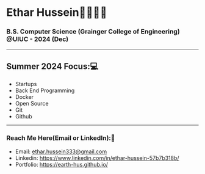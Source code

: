 # Ethar Hussein👋🏼🧕🏻
### B.S. Computer Science (Grainger College of Engineering) @UIUC - 2024 (Dec)
-----
## Summer 2024 Focus:💻
- Startups
- Back End Programming
- Docker
- Open Source
- Git
- Github

----
### Reach Me Here(Email or LinkedIn):📧
- Email: ethar.hussein333@gmail.com
- Linkedin: https://www.linkedin.com/in/ethar-hussein-57b7b318b/
- Portfolio: https://earth-hus.github.io/


